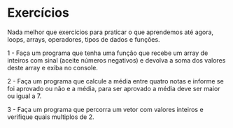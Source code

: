 # Exercícios

Nada melhor que exercícios para praticar o que aprendemos até agora, loops, arrays, operadores, tipos de dados e funções.

1 - Faça um programa que tenha uma função que recebe um array de inteiros com sinal (aceite números negativos) e devolva a soma dos valores deste array e exiba no console.

2 - Faça um programa que calcule a média entre quatro notas e informe se foi aprovado ou não e a média, para ser aprovado a média deve ser maior ou igual a 7.

3 - Faça um programa que percorra um vetor com valores inteiros e verifique quais multiplos de 2.
